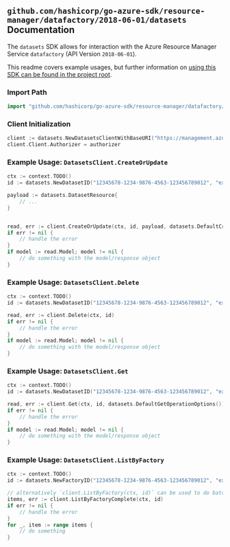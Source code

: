 
## `github.com/hashicorp/go-azure-sdk/resource-manager/datafactory/2018-06-01/datasets` Documentation

The `datasets` SDK allows for interaction with the Azure Resource Manager Service `datafactory` (API Version `2018-06-01`).

This readme covers example usages, but further information on [using this SDK can be found in the project root](https://github.com/hashicorp/go-azure-sdk/tree/main/docs).

### Import Path

```go
import "github.com/hashicorp/go-azure-sdk/resource-manager/datafactory/2018-06-01/datasets"
```


### Client Initialization

```go
client := datasets.NewDatasetsClientWithBaseURI("https://management.azure.com")
client.Client.Authorizer = authorizer
```


### Example Usage: `DatasetsClient.CreateOrUpdate`

```go
ctx := context.TODO()
id := datasets.NewDatasetID("12345678-1234-9876-4563-123456789012", "example-resource-group", "factoryValue", "datasetValue")

payload := datasets.DatasetResource{
	// ...
}


read, err := client.CreateOrUpdate(ctx, id, payload, datasets.DefaultCreateOrUpdateOperationOptions())
if err != nil {
	// handle the error
}
if model := read.Model; model != nil {
	// do something with the model/response object
}
```


### Example Usage: `DatasetsClient.Delete`

```go
ctx := context.TODO()
id := datasets.NewDatasetID("12345678-1234-9876-4563-123456789012", "example-resource-group", "factoryValue", "datasetValue")

read, err := client.Delete(ctx, id)
if err != nil {
	// handle the error
}
if model := read.Model; model != nil {
	// do something with the model/response object
}
```


### Example Usage: `DatasetsClient.Get`

```go
ctx := context.TODO()
id := datasets.NewDatasetID("12345678-1234-9876-4563-123456789012", "example-resource-group", "factoryValue", "datasetValue")

read, err := client.Get(ctx, id, datasets.DefaultGetOperationOptions())
if err != nil {
	// handle the error
}
if model := read.Model; model != nil {
	// do something with the model/response object
}
```


### Example Usage: `DatasetsClient.ListByFactory`

```go
ctx := context.TODO()
id := datasets.NewFactoryID("12345678-1234-9876-4563-123456789012", "example-resource-group", "factoryValue")

// alternatively `client.ListByFactory(ctx, id)` can be used to do batched pagination
items, err := client.ListByFactoryComplete(ctx, id)
if err != nil {
	// handle the error
}
for _, item := range items {
	// do something
}
```
